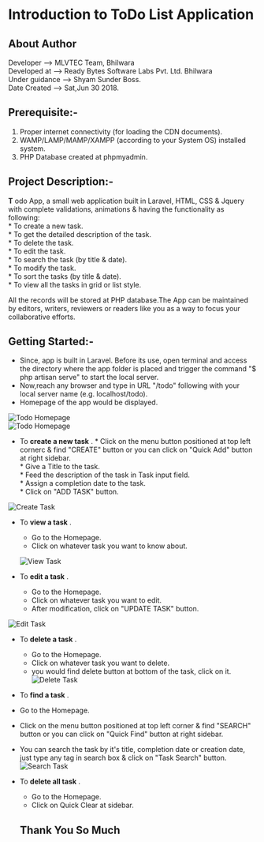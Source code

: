 
# Introduction to ToDo List Application
  
  
## About Author

Developer	-->   MLVTEC Team, Bhilwara  
Developed at 	-->   Ready Bytes Software Labs Pvt. Ltd. Bhilwara  
Under guidance	-->   Shyam Sunder Boss.  
Date Created	-->   Sat,Jun 30 2018.  

## Prerequisite:-

1. Proper internet connectivity (for loading the CDN documents). 
2. WAMP/LAMP/MAMP/XAMPP (according to your System OS) installed system.
3. PHP Database created at phpmyadmin.

## Project Description:-

__T__ odo App, a small web application built in Laravel, HTML, CSS  &amp; Jquery with complete validations, animations &
     having the functionality as following:  
   	  * To create a new task.  
   	  * To get the detailed description of the task.  
    	  * To delete the task.  
     	  * To edit the task.  
    	  * To search the task (by title & date).  
     	  * To modify the task.  
    	  * To sort the tasks (by title & date).  
     	  * To view all the tasks in grid or list style.  
     
All the records will be stored at PHP database.The App can be maintained by editors, writers, reviewers or readers like you as a way to focus your collaborative efforts.

## Getting Started:-

* Since, app is built in Laravel. Before its use, open terminal and access the directory 
             where the app folder is placed and trigger the command "$ php artisan serve" to start the local server.  
* Now,reach any browser and type in URL "/todo" following with your local server name (e.g. localhost/todo).  
* Homepage of the app would be displayed.  
		
![Todo Homepage](https://github.com/Rajs0ni/Web-Apps/blob/master/todo_using_Laravel/screenshots/Screenshot-1.png)  
![Todo Homepage](https://github.com/Rajs0ni/Web-Apps/blob/master/todo_using_Laravel/screenshots/Screenshot-2.png)  

* To __create a new task__ .
       * Click on the menu button positioned at top left cornerc &amp; find "CREATE" button or you can click on "Quick Add" button at right sidebar.  
       * Give a Title to the task.  
       * Feed the description of the task in Task input field.  
       * Assign a completion date to the task.  
       * Click on "ADD TASK" button.  
       
 ![Create Task](https://github.com/Rajs0ni/Web-Apps/blob/master/todo_using_Laravel/screenshots/Screenshot-3.png)  
 
* To __view a task__ .  
  * Go to the Homepage.  
  * Click on whatever task you want to know about.  
  
  ![View Task](https://github.com/Rajs0ni/Web-Apps/blob/master/todo_using_Laravel/screenshots/Screenshot-6.png)  
 
 * To __edit a task__ .
    * Go to the Homepage.  
    * Click on whatever task you want to edit.  
    * After modification, click on "UPDATE TASK" button. 
    
![Edit Task](https://github.com/Rajs0ni/Web-Apps/blob/master/todo_using_Laravel/screenshots/Screenshot-7.png)  
 * To __delete a task__ .
     * Go to the Homepage.  
     * Click on whatever task you want to delete.  
     * you would find delete button at bottom of the task, click on it.  
  ![Delete Task](https://github.com/Rajs0ni/Web-Apps/blob/master/todo_using_Laravel/screenshots/Screenshot-7.png) 
  
 * To __find a task__ .  
  * Go to the Homepage.
* Click on the menu button positioned at top left corner & find "SEARCH" button or you can click on "Quick Find" button at right sidebar.
* You can search the task by it's title, completion date or creation date, just type any tag in search box & click on "Task Search" button.
 ![Search Task](https://github.com/Rajs0ni/Web-Apps/blob/master/todo_using_Laravel/screenshots/Screenshot-5.png) 
 
 * To __delete all task__ .
 	* Go to the Homepage.  
 	* Click on Quick Clear at sidebar.
 
 
   Thank You So Much
   ---
